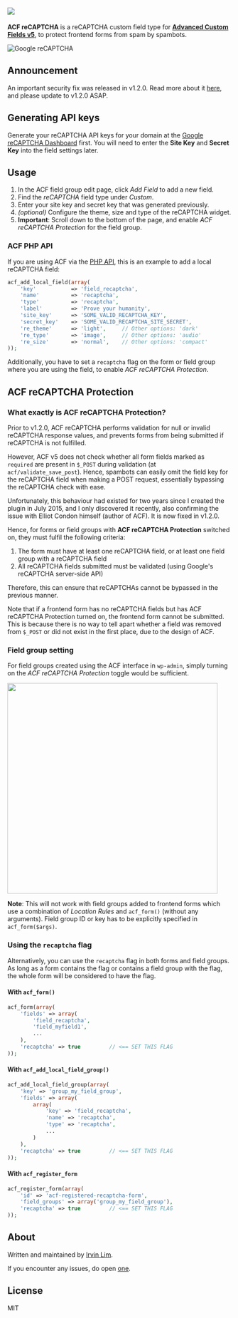 # <a href="https://wordpress.org/plugins/advanced-custom-fields-recaptcha-field/"><img src="https://raw.githubusercontent.com/irvinlim/acf-recaptcha/master/assets/banner-1544x500.png"></a>

**ACF reCAPTCHA** is a reCAPTCHA custom field type for **[Advanced Custom Fields v5](http://www.advancedcustomfields.com/)**, to protect frontend forms from spam by spambots.

![Google reCAPTCHA](https://www.google.com/recaptcha/intro/images/hero-recaptcha-demo.gif)

## Announcement

An important security fix was released in v1.2.0. Read more about it [here](https://github.com/irvinlim/acf-recaptcha/pull/22), and please update to v1.2.0 ASAP.

## Generating API keys

Generate your reCAPTCHA API keys for your domain at the [Google reCAPTCHA Dashboard](https://www.google.com/recaptcha/admin) first. You will need to enter the **Site Key** and **Secret Key** into the field settings later.

## Usage

1. In the ACF field group edit page, click *Add Field* to add a new field.
2. Find the *reCAPTCHA* field type under *Custom*.
3. Enter your site key and secret key that was generated previously.
4. *(optional)* Configure the theme, size and type of the reCAPTCHA widget.
5. **Important**: Scroll down to the bottom of the page, and enable *ACF reCAPTCHA Protection* for the field group.

### ACF PHP API

If you are using ACF via the [PHP API](https://www.advancedcustomfields.com/resources/register-fields-via-php/), this is an example to add a local reCAPTCHA field:

```php
acf_add_local_field(array(
    'key'           => 'field_recaptcha',
    'name'          => 'recaptcha',
    'type'          => 'recaptcha',
    'label'         => 'Prove your humanity',
    'site_key'	    => 'SOME_VALID_RECAPTCHA_KEY',
    'secret_key'    => 'SOME_VALID_RECAPTCHA_SITE_SECRET',
    're_theme'      => 'light',     // Other options: 'dark'
    're_type'       => 'image',     // Other options: 'audio'
    're_size'       => 'normal',    // Other options: 'compact'
));
```

Additionally, you have to set a `recaptcha` flag on the form or field group where you are using the field, to enable *ACF reCAPTCHA Protection*.

## ACF reCAPTCHA Protection

### What exactly is **ACF reCAPTCHA Protection**?

Prior to v1.2.0, ACF reCAPTCHA performs validation for null or invalid reCAPTCHA response values, and prevents forms from being submitted if reCAPTCHA is not fulfilled.

However, ACF v5 does not check whether all form fields marked as `required` are present in `$_POST` during validation (at `acf/validate_save_post`). Hence, spambots can easily omit the field key for the reCAPTCHA field when making a POST request, essentially bypassing the reCAPTCHA check with ease.

Unfortunately, this behaviour had existed for two years since I created the plugin in July 2015, and I only discovered it recently, also confirming the issue with Elliot Condon himself (author of ACF). It is now fixed in v1.2.0.

Hence, for forms or field groups with **ACF reCAPTCHA Protection** switched on, they must fulfil the following criteria:

1. The form must have at least one reCAPTCHA field, or at least one field group with a reCAPTCHA field
2. All reCAPTCHA fields submitted must be validated (using Google's reCAPTCHA server-side API)

Therefore, this can ensure that reCAPTCHAs cannot be bypassed in the previous manner.

Note that if a frontend form has no reCAPTCHA fields but has ACF reCAPTCHA Protection turned on, the frontend form cannot be submitted. This is because there is no way to tell apart whether a field was removed from `$_POST` or did not exist in the first place, due to the design of ACF.

### Field group setting

For field groups created using the ACF interface in `wp-admin`, simply turning on the *ACF reCAPTCHA Protection* toggle would be sufficient.

<img src="https://raw.githubusercontent.com/irvinlim/acf-recaptcha/v1.2/assets/screenshot-4.png" width="473">

**Note**: This will not work with field groups added to frontend forms which use a combination of *Location Rules* and `acf_form()` (without any arguments). Field group ID or key has to be explicitly specified in `acf_form($args)`.

### Using the `recaptcha` flag

Alternatively, you can use the `recaptcha` flag in both forms and field groups. As long as a form contains the flag or contains a field group with the flag, the whole form will be considered to have the flag.

#### With `acf_form()`

```php
acf_form(array(
    'fields' => array(
        'field_recaptcha',
        'field_myfield1',
        ...
    ),
    'recaptcha' => true         // <== SET THIS FLAG
));
```

#### With `acf_add_local_field_group()`

```php
acf_add_local_field_group(array(
    'key' => 'group_my_field_group',
    'fields' => array(
        array(
            'key' => 'field_recaptcha',
            'name' => 'recaptcha',
            'type' => 'recaptcha',
            ...
        )
    ),
    'recaptcha' => true         // <== SET THIS FLAG
));
```

#### With `acf_register_form`

```php
acf_register_form(array(
    'id' => 'acf-registered-recaptcha-form',
    'field_groups' => array('group_my_field_group'),
    'recaptcha' => true         // <== SET THIS FLAG
));
```

## About

Written and maintained by [Irvin Lim](https://irvinlim.com/).

If you encounter any issues, do open [one](https://github.com/irvinlim/acf-recaptcha/issues/new).

## License

MIT
